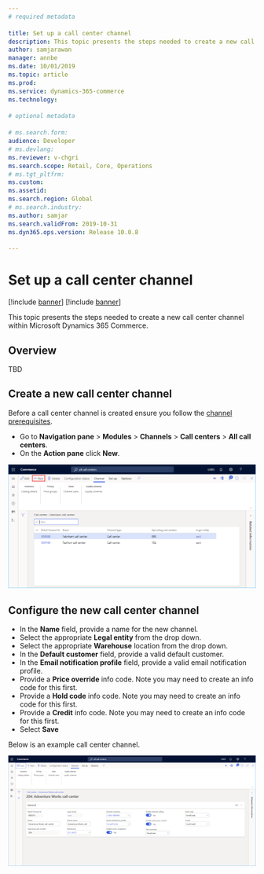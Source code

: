 ```yaml
---
# required metadata

title: Set up a call center channel
description: This topic presents the steps needed to create a new call center channel within Microsoft Dynamics 365 Commerce.
author: samjarawan
manager: annbe
ms.date: 10/01/2019
ms.topic: article
ms.prod: 
ms.service: dynamics-365-commerce
ms.technology: 

# optional metadata

# ms.search.form: 
audience: Developer
# ms.devlang: 
ms.reviewer: v-chgri
ms.search.scope: Retail, Core, Operations
# ms.tgt_pltfrm: 
ms.custom: 
ms.assetid: 
ms.search.region: Global
# ms.search.industry: 
ms.author: samjar
ms.search.validFrom: 2019-10-31
ms.dyn365.ops.version: Release 10.0.8

---
```

# Set up a call center channel

[!include [banner](../includes/preview-banner.md)]
[!include [banner](../includes/banner.md)]

This topic presents the steps needed to create a new call center channel within Microsoft Dynamics 365 Commerce.

## Overview
TBD

## Create a new call center channel
Before a call center channel is created ensure you follow the [channel prerequisites](channels-prerequisites.md).

* Go to **Navigation pane** > **Modules** > **Channels** > **Call centers** > **All call centers**.
* On the **Action pane** click **New**.

![New call center channel](media/channel-setup-callcenter-1.png)

## Configure the new call center channel
* In the **Name** field, provide a name for the new channel.
* Select the appropriate **Legal entity** from the drop down.
* Select the appropriate **Warehouse** location from the drop down.
* In the **Default customer** field, provide a valid default customer.
* In the **Email notification profile** field, provide a valid email notification profile.
* Provide a **Price override** info code.  Note you may need to create an info code for this first.
* Provide a **Hold code** info code.  Note you may need to create an info code for this first.
* Provide a **Credit** info code.  Note you may need to create an info code for this first.
* Select **Save**

Below is an example call center channel.

![Example call center channel](media/channel-setup-callcenter-2.png)
